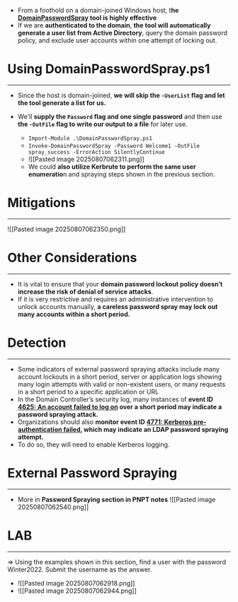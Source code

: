 - From a foothold on a domain-joined Windows host, t**he [DomainPasswordSpray](https://github.com/dafthack/DomainPasswordSpray) tool is highly effective**
- If we are **authenticated to the domain**, **the tool will automatically generate a user list from Active Directory**, query the domain password policy, and exclude user accounts within one attempt of locking out.

# Using DomainPasswordSpray.ps1
---
- Since the host is domain-joined, **we will skip the `-UserList` flag and let the tool generate a list for us.** 
- We'll **supply the `Password` flag and one single password** and then use **the `-OutFile` flag to write our output to a file** for later use.

	- `Import-Module .\DomainPasswordSpray.ps1`
	- `Invoke-DomainPasswordSpray -Password Welcome1 -OutFile spray_success -ErrorAction SilentlyContinue`
	- ![[Pasted image 20250807062311.png]]
	- We could **also utilize Kerbrute to perform the same user enumeratio**n and spraying steps shown in the previous section.

# Mitigations
----
![[Pasted image 20250807062350.png]]
# Other Considerations
---
- It is vital to ensure that your **domain password lockout policy doesn’t increase the risk of denial of service attacks**. 
- If it is very restrictive and requires an administrative intervention to unlock accounts manually, **a careless password spray may lock out many accounts within a short period.**

# Detection
---
- Some indicators of external password spraying attacks include many account lockouts in a short period, server or application logs showing many login attempts with valid or non-existent users, or many requests in a short period to a specific application or URL
- In the Domain Controller’s security log, many instances of **event ID [4625: An account failed to log on](https://docs.microsoft.com/en-us/windows/security/threat-protection/auditing/event-4625) over a short period may indicate a password spraying attack.**
- Organizations should also **monitor event ID [4771: Kerberos pre-authentication failed](https://docs.microsoft.com/en-us/windows/security/threat-protection/auditing/event-4771), which may indicate an LDAP password spraying attempt.**
- To do so, they will need to enable Kerberos logging.

# External Password Spraying
---
- More in **Password Spraying section in PNPT notes**
![[Pasted image 20250807062540.png]]

# LAB
---
=> Using the examples shown in this section, find a user with the password Winter2022. Submit the username as the answer.
- ![[Pasted image 20250807062918.png]]
- ![[Pasted image 20250807062944.png]]